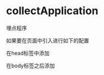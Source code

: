 # collectApplication
埋点程序

如果要在页面中引入进行如下的配置

在head标签中添加
<script>
	var _YS = _YS || [];
	_YS.push(["Url","http://192.168.1.4:9999/system/buriedPoint.howard?"]);
	// 收集的平台 host，默认不需要配置
	_YS.push(["systemName","myWap"]);
	// 用户自定义收集字段
	_YS.userConfig = {
	author: "mayijie"
	};
	_YS.push(["_setAccount", "YS-Test-1"]);
	//_YS.push(["Action","Title"]);
	_YS.push(["Target","a","div","button"]);
	_YS.syserror = [];
	//记录客户端脚本错误 
	window.onerror = function(error) {
	try { 
	var msg; 
	for (var i = 0; i < arguments.length; i++) { 
	if (i == 0 || i == 2) { 
	msg += " | " + arguments[i]; 
	} 
	} 
	if (msg.length > 0 ) { 
	_YS.syserror.push("syserror:"+msg);
	} 
	return true; 
	} catch (e) { }; 
	};  
</script>


在body标签之后添加
 <script>
  
	(function() {
	var collect = document.createElement("script");
	collect.type = "text/javascript";
	collect.async = true;
	// collect.js 所在的地址。如果是在本地直接改成本地地址；如果是在第三方服务器上，该第三方必须提供 http 和 https 地址。
	collect.src = "http://192.168.1.4:8080/advertisement/collect.js";
	var s = document.getElementsByTagName("script")[0];
	s.parentNode.insertBefore(collect, s);
	})();
	
</script>

